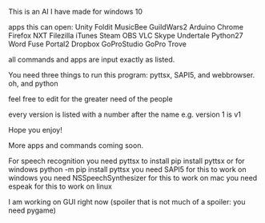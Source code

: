 This is an AI I have made for windows 10

apps this can open: Unity Foldit MusicBee GuildWars2 Arduino Chrome Firefox NXT Filezilla iTunes Steam OBS VLC Skype Undertale Python27 Word Fuse Portal2 Dropbox GoProStudio GoPro Trove

all commands and apps are input exactly as listed.

You need three things to run this program:
pyttsx, SAPI5, and webbrowser.
oh, and python

feel free to edit for the greater need of the people

every version is listed with a number after the name
e.g. version 1 is v1

Hope you enjoy!

More apps and commands coming soon.

For speech recognition you need pyttsx
to install
pip install pyttsx
or for windows
python -m pip install pyttsx
you need SAPI5 for this to work on windows
you need NSSpeechSynthesizer for this to work on mac
you need espeak for this to work on linux

I am working on GUI right now
(spoiler that is not much of a spoiler: you need pygame)
